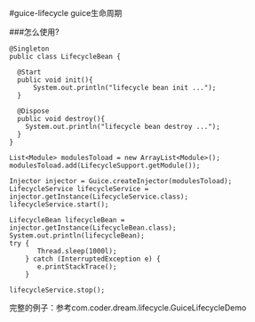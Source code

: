 #guice-lifecycle
guice生命周期

###怎么使用?

    @Singleton
    public class LifecycleBean {

      @Start
      public void init(){
          System.out.println("lifecycle bean init ...");
      }

      @Dispose
      public void destroy(){
        System.out.println("lifecycle bean destroy ...");
      }
    }
    
    List<Module> modulesToload = new ArrayList<Module>();
    modulesToload.add(LifecycleSupport.getModule());
    
    Injector injector = Guice.createInjector(modulesToload);
    LifecycleService lifecycleService = injector.getInstance(LifecycleService.class);
    lifecycleService.start();
    
    LifecycleBean lifecycleBean = injector.getInstance(LifecycleBean.class);
    System.out.println(lifecycleBean);
    try {
           Thread.sleep(1000l);
        } catch (InterruptedException e) {
           e.printStackTrace();
        }
    
    lifecycleService.stop();
    
完整的例子：参考com.coder.dream.lifecycle.GuiceLifecycleDemo